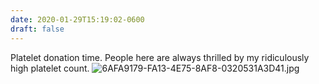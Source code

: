 ```yaml
---
date: 2020-01-29T15:19:02-0600
draft: false
---
```




Platelet donation time. People here are always thrilled by my ridiculously high platelet count. ![6AFA9179-FA13-4E75-8AF8-0320531A3D41.jpg](https://ianwhitney.micro.blog/uploads/2020/82dafa19f2.jpg)



